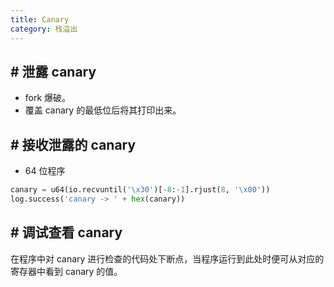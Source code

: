 ```yaml
---
title: Canary
category: 栈溢出
---
```


## # 泄露 canary

- fork 爆破。
- 覆盖 canary 的最低位后将其打印出来。

## # 接收泄露的 canary

- 64 位程序

```python
canary = u64(io.recvuntil('\x30')[-8:-1].rjust(8, '\x00'))
log.success('canary -> ' + hex(canary))
```

## # 调试查看 canary

在程序中对 canary 进行检查的代码处下断点，当程序运行到此处时便可从对应的寄存器中看到 canary 的值。
